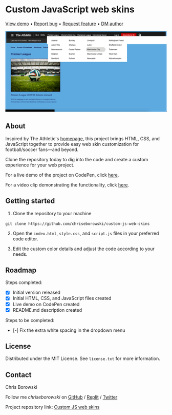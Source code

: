 # Custom JavaScript web skins

[View demo](https://codepen.io/chriseborowski/pen/xxQRKeK) • [Report bug](https://github.com/chriseborowski/custom-js-web-skins) • [Request feature](https://github.com/chriseborowski/custom-js-web-skins) • [DM author](https://twitter.com/chriseborowski)

![Live demo](https://github.com/chriseborowski/custom-js-web-skins/blob/main/live-demo.png)

## About

Inspired by The Athletic's [homepage](https://theathletic.com/), this project brings HTML, CSS, and JavaScript together to provide easy web skin customization for football/soccer fans—and beyond.

Clone the repository today to dig into the code and create a custom experience for your web project.

For a live demo of the project on CodePen, click [here](https://codepen.io/chriseborowski/pen/xxQRKeK).

For a video clip demonstrating the functionality, click [here](https://twitter.com/chriseborowski/status/1671992476691836931).

## Getting started

1. Clone the repository to your machine

`git clone https://github.com/chriseborowski/custom-js-web-skins`

2. Open the `index.html`, `style.css`, and `script.js` files in your preferred code editor.

3. Edit the custom color details and adjust the code according to your needs.

## Roadmap

Steps completed:

- [x] Initial version released
- [x] Initial HTML, CSS, and JavaScript files created
- [x] Live demo on CodePen created 
- [x] README.md description created

Steps to be completed:

- [-] Fix the extra white spacing in the dropdown menu

## License

Distributed under the MIT License. See `license.txt` for more information.

## Contact

Chris Borowski

Follow me *chriseborowski* on [GitHub](https://github.com/chriseborowski) / [Replit](https://replit.com/@chriseborowski/) / [Twitter](https://twitter.com/chriseborowski)

Project repository link: [Custom JS web skins](https://github.com/chriseborowski/custom-js-web-skins)
